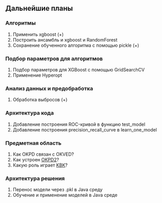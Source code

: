 
## Дальнейшие планы
### Алгоритмы
1. Применить xgboost (+)
2. Построить ансамбль и xgboost и RandomForest
3. Сохранение обученного алгоритма с помощью pickle (+)

### Подбор параметров для алгоритмов
1. Подбор параметров для XGBoost с помощью GridSearchCV
2. Применение Hyperopt

### Анализ данных и предобработка
1. Обработка выбросов (+)

### Архитектура кода
1. Добавление построения ROC-кривой в функцию test_model
2. Добавление построения precision_recall_curve в learn_one_model

### Предметная область
1. Как OKPD связан с OKVED?
2. Как устроен [OKPD2](http://classifikators.ru/okpd)?
3. Какую роль играет [KBK](http://kcbux.ru/Spravochnik/kbk/sp_00_kbk-struktura.html)?

### Архитектура решения 
1. Перенос модели через .pkl в Java среду
2. Обучение и применение моделей в Java среде